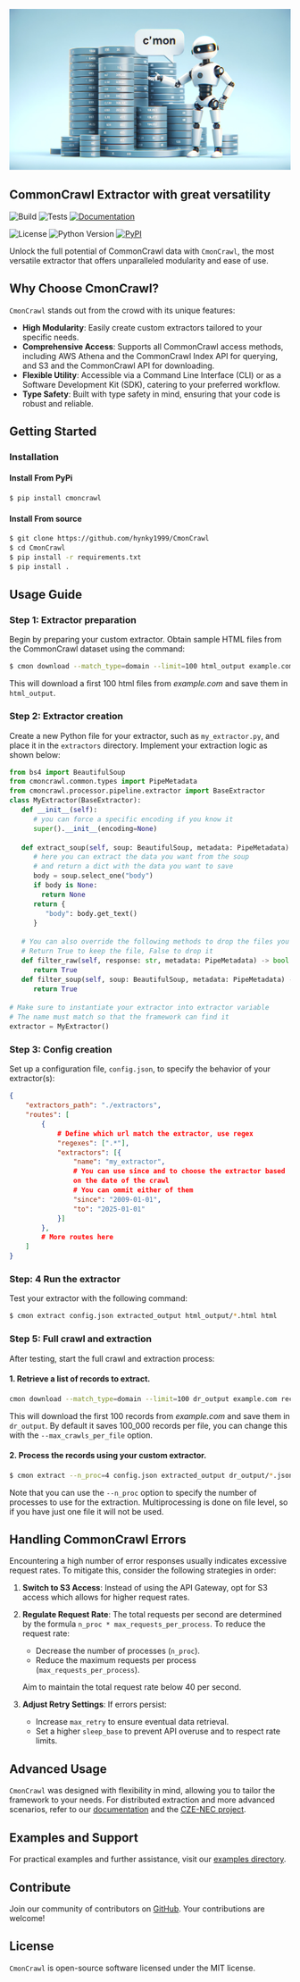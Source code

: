 ![CmonCrawl Banner](./banner.webp)


## CommonCrawl Extractor with great versatility
![Build](https://github.com/hynky1999/CmonCrawl/actions/workflows/release.yml/badge.svg)
![Tests](https://github.com/hynky1999/CmonCrawl/actions/workflows/test_and_types.yml/badge.svg)
[![Documentation](https://github.com/hynky1999/CmonCrawl/actions/workflows/sphinx_build.yml/badge.svg)](https://hynky1999.github.io/CmonCrawl/)

![License](https://img.shields.io/badge/license-MIT-green.svg)
![Python Version](https://img.shields.io/badge/python-3.11-blue.svg)
[![PyPI](https://img.shields.io/badge/pypi-package-blue.svg)](https://pypi.org/project/cmoncrawl/)

Unlock the full potential of CommonCrawl data with `CmonCrawl`, the most versatile extractor that offers unparalleled modularity and ease of use.

## Why Choose CmonCrawl?

`CmonCrawl` stands out from the crowd with its unique features:

- **High Modularity**: Easily create custom extractors tailored to your specific needs.
- **Comprehensive Access**: Supports all CommonCrawl access methods, including AWS Athena and the CommonCrawl Index API for querying, and S3 and the CommonCrawl API for downloading.
- **Flexible Utility**: Accessible via a Command Line Interface (CLI) or as a Software Development Kit (SDK), catering to your preferred workflow.
- **Type Safety**: Built with type safety in mind, ensuring that your code is robust and reliable.

## Getting Started

### Installation

#### Install From PyPi
```bash
$ pip install cmoncrawl
```
#### Install From source
```bash
$ git clone https://github.com/hynky1999/CmonCrawl
$ cd CmonCrawl
$ pip install -r requirements.txt
$ pip install .
```

## Usage Guide

### Step 1: Extractor preparation
Begin by preparing your custom extractor. Obtain sample HTML files from the CommonCrawl dataset using the command:

```bash
$ cmon download --match_type=domain --limit=100 html_output example.com html
```
This will download a first 100 html files from *example.com* and save them in `html_output`.


### Step 2: Extractor creation
Create a new Python file for your extractor, such as `my_extractor.py`, and place it in the `extractors` directory. Implement your extraction logic as shown below:

```python
from bs4 import BeautifulSoup
from cmoncrawl.common.types import PipeMetadata
from cmoncrawl.processor.pipeline.extractor import BaseExtractor
class MyExtractor(BaseExtractor):
   def __init__(self):
      # you can force a specific encoding if you know it
      super().__init__(encoding=None)

   def extract_soup(self, soup: BeautifulSoup, metadata: PipeMetadata):
      # here you can extract the data you want from the soup
      # and return a dict with the data you want to save
      body = soup.select_one("body")
      if body is None:
        return None
      return {
         "body": body.get_text()
      }

   # You can also override the following methods to drop the files you don't want to extracti
   # Return True to keep the file, False to drop it
   def filter_raw(self, response: str, metadata: PipeMetadata) -> bool:
      return True
   def filter_soup(self, soup: BeautifulSoup, metadata: PipeMetadata) -> bool:
      return True

# Make sure to instantiate your extractor into extractor variable
# The name must match so that the framework can find it
extractor = MyExtractor()
```

### Step 3: Config creation
Set up a configuration file, `config.json`, to specify the behavior of your extractor(s):
```json
{
    "extractors_path": "./extractors",
    "routes": [
        {
            # Define which url match the extractor, use regex
            "regexes": [".*"],
            "extractors": [{
                "name": "my_extractor",
                # You can use since and to choose the extractor based
                on the date of the crawl
                # You can ommit either of them
                "since": "2009-01-01",
                "to": "2025-01-01"
            }]
        },
        # More routes here
    ]
}
```

### Step: 4 Run the extractor
Test your extractor with the following command:

```bash
$ cmon extract config.json extracted_output html_output/*.html html
```

### Step 5: Full crawl and extraction
After testing, start the full crawl and extraction process:

#### 1. Retrieve a list of records to extract.

```bash
cmon download --match_type=domain --limit=100 dr_output example.com record
```

This will download the first 100 records from *example.com* and save them in `dr_output`. By default it saves 100_000 records per file, you can change this with the `--max_crawls_per_file` option.

#### 2. Process the records using your custom extractor.
```bash
$ cmon extract --n_proc=4 config.json extracted_output dr_output/*.jsonl record
```

Note that you can use the `--n_proc` option to specify the number of processes to use for the extraction. Multiprocessing is done on file level, so if you have just one file it will not be used.

## Handling CommonCrawl Errors

Encountering a high number of error responses usually indicates excessive request rates. To mitigate this, consider the following strategies in order:

1. **Switch to S3 Access**: Instead of using the API Gateway, opt for S3 access which allows for higher request rates.
2. **Regulate Request Rate**: The total requests per second are determined by the formula `n_proc * max_requests_per_process`. To reduce the request rate:
   - Decrease the number of processes (`n_proc`).
   - Reduce the maximum requests per process (`max_requests_per_process`).

   Aim to maintain the total request rate below 40 per second.
3. **Adjust Retry Settings**: If errors persist:
   - Increase `max_retry` to ensure eventual data retrieval.
   - Set a higher `sleep_base` to prevent API overuse and to respect rate limits.

## Advanced Usage

`CmonCrawl` was designed with flexibility in mind, allowing you to tailor the framework to your needs. For distributed extraction and more advanced scenarios, refer to our [documentation](https://hynky1999.github.io/CmonCrawl/) and the [CZE-NEC project](https://github.com/hynky1999/Czech-News-Classification-dataset).

## Examples and Support

For practical examples and further assistance, visit our [examples directory](https://github.com/hynky1999/CmonCrawl/tree/main/examples).

## Contribute

Join our community of contributors on [GitHub](https://github.com/hynky1999/CmonCrawl). Your contributions are welcome!

## License

`CmonCrawl` is open-source software licensed under the MIT license.
